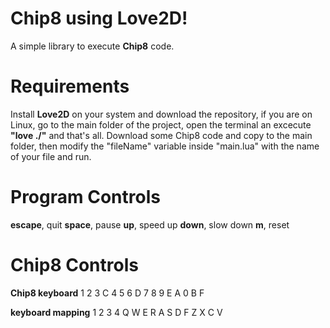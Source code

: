 # Chip8 using Love2D!

A simple library to execute **Chip8** code.

# Requirements

Install **Love2D** on your system and download the repository, if you are on Linux, go to the main folder of the project, open the terminal an excecute **"love ./"** and that's all. Download some Chip8 code and copy to the main folder, then modify the "fileName" variable inside "main.lua" with the name of your file and run.

# Program Controls
**escape**, quit
**space**, pause
**up**, speed up
**down**, slow down
**m**, reset

# Chip8 Controls
**Chip8 keyboard**
1 2 3 C
4 5 6 D
7 8 9 E
A 0 B F

**keyboard mapping**
1	2	3	4
Q W E R
A  S  D F
Z  X C V
